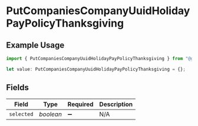 # PutCompaniesCompanyUuidHolidayPayPolicyThanksgiving

## Example Usage

```typescript
import { PutCompaniesCompanyUuidHolidayPayPolicyThanksgiving } from "@gusto/embedded-api/models/operations/putcompaniescompanyuuidholidaypaypolicy.js";

let value: PutCompaniesCompanyUuidHolidayPayPolicyThanksgiving = {};
```

## Fields

| Field              | Type               | Required           | Description        |
| ------------------ | ------------------ | ------------------ | ------------------ |
| `selected`         | *boolean*          | :heavy_minus_sign: | N/A                |
